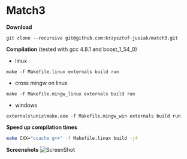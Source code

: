 # Match3

**Download**
```
git clone --recursive git@github.com:krzysztof-jusiak/match3.git
```

**Compilation** (tested with gcc 4.8.1 and boost_1_54_0)
 + linux
```
make -f Makefile.linux externals build run
```

 + cross mingw on linux
```
make -f Makefile.mingw_linux externals build run
```

 + windows
```
externals\unix\make.exe -f Makefile.mingw_win externals build run
```

**Speed up compilation times**
```sh
make CXX="ccache g++" -f Makefile.linux build -j4
```

**Screenshots**
![ScreenShot](https://raw.github.com/krzysztof-jusiak/match3/gh-pages/screenshots/board.png)

